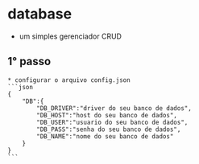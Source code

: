 # database
 * um simples gerenciador CRUD

## 1° passo
	* configurar o arquivo config.json
	```json
	{
		"DB":{
			"DB_DRIVER":"driver do seu banco de dados",
			"DB_HOST":"host do seu banco de dados",
			"DB_USER":"usuario do seu banco de dados",
			"DB_PASS":"senha do seu banco de dados",
			"DB_NAME":"nome do seu banco de dados"
		}		
	}
	```